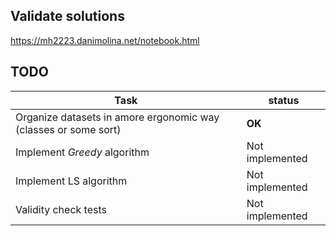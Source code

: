 ## Validate solutions

https://mh2223.danimolina.net/notebook.html

## TODO

| Task                                                            | status          |
| --------------------------------------------------------------- | --------------- |
| Organize datasets in amore ergonomic way (classes or some sort) | **OK**          |
| Implement _Greedy_ algorithm                                    | Not implemented |
| Implement LS algorithm                                          | Not implemented |
| Validity check tests                                            | Not implemented |
